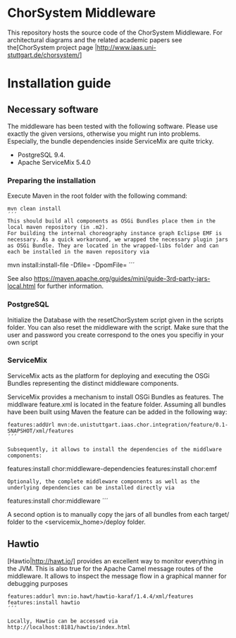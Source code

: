 # ChorSystem Middleware
This repository hosts the source code of the ChorSystem Middleware.
For architectural diagrams and the related academic papers see the[ChorSystem project page |http://www.iaas.uni-stuttgart.de/chorsystem/]

# Installation guide


## Necessary software

The middleware has been tested with the following software. Please use exactly the given versions, otherwise you might run into problems. Especially, the
bundle dependencies inside ServiceMix are quite tricky.

* PostgreSQL 9.4.
* Apache ServiceMix 5.4.0

### Preparing the installation
Execute Maven in the root folder with the following command:

```
mvn clean install
´´´
This should build all components as OSGi Bundles place them in the local maven repository (in .m2).
For building the internal choreography instance graph Eclipse EMF is necessary. As a quick workaround, we wrapped the necessary plugin jars
as OSGi Bundle. They are located in the wrapped-libs folder and can each be installed in the maven repository via 

```
mvn install:install-file -Dfile=<path-to-file> -DpomFile=<path-to-pomfile>
´´´

See also  https://maven.apache.org/guides/mini/guide-3rd-party-jars-local.html for further information.


### PostgreSQL

Initialize the Database with the resetChorSystem script given in the scripts folder.
You can also reset the middleware with the script.
Make sure that the user and password you create correspond to the ones you specifiy in your own script

### ServiceMix

ServiceMix acts as the platform for deploying and executing the OSGi Bundles representing the distinct middleware components.

ServiceMix provides a mechanism to install OSGi Bundles as features. 
The middlware feature.xml is located in the feature folder.
Assuming all bundles have been built using Maven the feature can be added in the following way:

```
features:addUrl mvn:de.unistuttgart.iaas.chor.integration/feature/0.1-SNAPSHOT/xml/features
´´´

Subsequently, it allows to install the dependencies of the middlware components:
```
features:install chor:middleware-dependencies
features:install chor:emf
```
Optionally, the complete middleware components as well as the underlying dependencies can be installed directly via 

```
features:install chor:middleware
´´´

A second option is to manually copy the jars of all bundles from each target/ folder to the <servicemix_home>/deploy folder.

## Hawtio
[Hawtio|http://hawt.io/] provides an excellent way to monitor everything in the JVM.
This is also true for the Apache Camel message routes of the middleware. It allows to inspect the message flow in a graphical manner for debugging purposes

```
features:addurl mvn:io.hawt/hawtio-karaf/1.4.4/xml/features
features:install hawtio 
´´´

Locally, Hawtio can be accessed via http://localhost:8181/hawtio/index.html 
